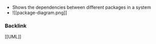 - Shows the dependencies between different packages in a system
- ![[package-diagram.png]]

### Backlink
[[UML]]